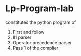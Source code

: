 # Lp-Program-lab
constitutes the python program of
1. First and follow
2. ll1 parser
3. Operator precedence parser
4. Pass 1 of the complier
